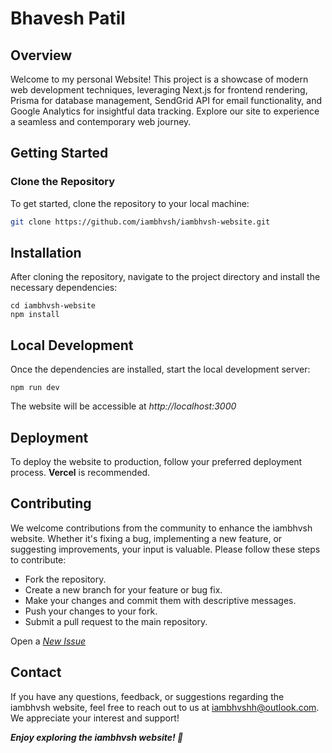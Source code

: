 # Bhavesh Patil

## Overview

Welcome to my personal Website! This project is a showcase of modern web development techniques, leveraging Next.js for frontend rendering, Prisma for database management, SendGrid API for email functionality, and Google Analytics for insightful data tracking. Explore our site to experience a seamless and contemporary web journey.

## Getting Started

### Clone the Repository

To get started, clone the repository to your local machine:

```bash
git clone https://github.com/iambhvsh/iambhvsh-website.git
```

## Installation
After cloning the repository, navigate to the project directory and install the necessary dependencies:

```
cd iambhvsh-website
npm install
```

## Local Development
Once the dependencies are installed, start the local development server:

```
npm run dev
```
The website will be accessible at *http://localhost:3000*

## Deployment
To deploy the website to production, follow your preferred deployment process. **Vercel** is recommended.

## Contributing
We welcome contributions from the community to enhance the iambhvsh website. Whether it's fixing a bug, implementing a new feature, or suggesting improvements, your input is valuable. Please follow these steps to contribute:

- Fork the repository.
- Create a new branch for your feature or bug fix.
- Make your changes and commit them with descriptive messages.
- Push your changes to your fork.
- Submit a pull request to the main repository.

Open a [*New Issue*](https://github.com/iambhvsh/iambhvsh-website/issues)

## Contact
If you have any questions, feedback, or suggestions regarding the iambhvsh website, feel free to reach out to us at [iambhvshh@outlook.com](mailto:iambhvshh@outlook.com). We appreciate your interest and support!

***Enjoy exploring the iambhvsh website! 🚀***
